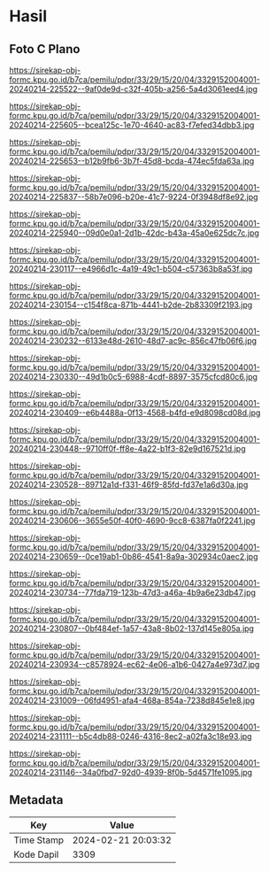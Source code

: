 # Hasil

## Foto C Plano

https://sirekap-obj-formc.kpu.go.id/b7ca/pemilu/pdpr/33/29/15/20/04/3329152004001-20240214-225522--9af0de9d-c32f-405b-a256-5a4d3061eed4.jpg

https://sirekap-obj-formc.kpu.go.id/b7ca/pemilu/pdpr/33/29/15/20/04/3329152004001-20240214-225605--bcea125c-1e70-4640-ac83-f7efed34dbb3.jpg

https://sirekap-obj-formc.kpu.go.id/b7ca/pemilu/pdpr/33/29/15/20/04/3329152004001-20240214-225653--b12b9fb6-3b7f-45d8-bcda-474ec5fda63a.jpg

https://sirekap-obj-formc.kpu.go.id/b7ca/pemilu/pdpr/33/29/15/20/04/3329152004001-20240214-225837--58b7e096-b20e-41c7-9224-0f3948df8e92.jpg

https://sirekap-obj-formc.kpu.go.id/b7ca/pemilu/pdpr/33/29/15/20/04/3329152004001-20240214-225940--09d0e0a1-2d1b-42dc-b43a-45a0e625dc7c.jpg

https://sirekap-obj-formc.kpu.go.id/b7ca/pemilu/pdpr/33/29/15/20/04/3329152004001-20240214-230117--e4966d1c-4a19-49c1-b504-c57363b8a53f.jpg

https://sirekap-obj-formc.kpu.go.id/b7ca/pemilu/pdpr/33/29/15/20/04/3329152004001-20240214-230154--c154f8ca-871b-4441-b2de-2b83309f2193.jpg

https://sirekap-obj-formc.kpu.go.id/b7ca/pemilu/pdpr/33/29/15/20/04/3329152004001-20240214-230232--6133e48d-2610-48d7-ac9c-856c47fb06f6.jpg

https://sirekap-obj-formc.kpu.go.id/b7ca/pemilu/pdpr/33/29/15/20/04/3329152004001-20240214-230330--49d1b0c5-6988-4cdf-8897-3575cfcd80c6.jpg

https://sirekap-obj-formc.kpu.go.id/b7ca/pemilu/pdpr/33/29/15/20/04/3329152004001-20240214-230409--e6b4488a-0f13-4568-b4fd-e9d8098cd08d.jpg

https://sirekap-obj-formc.kpu.go.id/b7ca/pemilu/pdpr/33/29/15/20/04/3329152004001-20240214-230448--9710ff0f-ff8e-4a22-b1f3-82e9d167521d.jpg

https://sirekap-obj-formc.kpu.go.id/b7ca/pemilu/pdpr/33/29/15/20/04/3329152004001-20240214-230528--89712a1d-f331-46f9-85fd-fd37e1a6d30a.jpg

https://sirekap-obj-formc.kpu.go.id/b7ca/pemilu/pdpr/33/29/15/20/04/3329152004001-20240214-230606--3655e50f-40f0-4690-9cc8-6387fa0f2241.jpg

https://sirekap-obj-formc.kpu.go.id/b7ca/pemilu/pdpr/33/29/15/20/04/3329152004001-20240214-230659--0ce19ab1-0b86-4541-8a9a-302934c0aec2.jpg

https://sirekap-obj-formc.kpu.go.id/b7ca/pemilu/pdpr/33/29/15/20/04/3329152004001-20240214-230734--77fda719-123b-47d3-a46a-4b9a6e23db47.jpg

https://sirekap-obj-formc.kpu.go.id/b7ca/pemilu/pdpr/33/29/15/20/04/3329152004001-20240214-230807--0bf484ef-1a57-43a8-8b02-137d145e805a.jpg

https://sirekap-obj-formc.kpu.go.id/b7ca/pemilu/pdpr/33/29/15/20/04/3329152004001-20240214-230934--c8578924-ec62-4e06-a1b6-0427a4e973d7.jpg

https://sirekap-obj-formc.kpu.go.id/b7ca/pemilu/pdpr/33/29/15/20/04/3329152004001-20240214-231009--06fd4951-afa4-468a-854a-7238d845e1e8.jpg

https://sirekap-obj-formc.kpu.go.id/b7ca/pemilu/pdpr/33/29/15/20/04/3329152004001-20240214-231111--b5c4db88-0246-4316-8ec2-a02fa3c18e93.jpg

https://sirekap-obj-formc.kpu.go.id/b7ca/pemilu/pdpr/33/29/15/20/04/3329152004001-20240214-231146--34a0fbd7-92d0-4939-8f0b-5d4571fe1095.jpg


## Metadata

| Key        | Value               |
| ---------- | ------------------- |
| Time Stamp | 2024-02-21 20:03:32 |
| Kode Dapil | 3309                |



